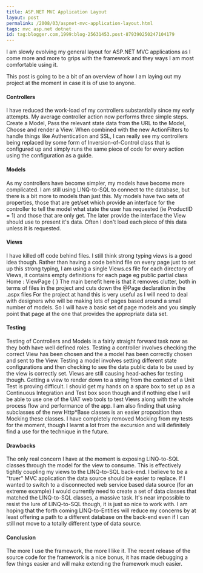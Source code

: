 ```yaml
---
title: ASP.NET MVC Application Layout
layout: post
permalink: /2008/03/aspnet-mvc-application-layout.html
tags: mvc asp.net dotnet
id: tag:blogger.com,1999:blog-25631453.post-879390250247104179
---
```



I am slowly evolving my general layout for ASP.NET MVC applications as I come more and more to grips with the framework and they ways I am most comfortable using it.  
  
This post is going to be a bit of an overview of how I am laying out my project at the moment in case it is of use to anyone.  
  
#### Controllers
  
I have reduced the work-load of my controllers substantially since my early attempts. My average controller action now performs three simple steps. Create a Model, Pass the relevant state data from the URL to the Model, Choose and render a View.   When combined with the new ActionFilters to handle things like Authentication and SSL, I can really see my controllers being replaced by some form of Inversion-of-Control class that is configured up and simply runs the same piece of code for every action using the configuration as a guide.  
  
#### Models
  
As my controllers have become simpler, my models have become more complicated. I am still using LINQ-to-SQL to connect to the database, but there is a bit more to models than just this.   My models have two sets of properties, those that are get/set which provide an interface for the controller to tell the model what state the user has requested (ie ProductID = 1) and those that are only get. The later provide the interface the View should use to present it's data. Often I don't load each piece of this data unless it is requested.  
  
#### Views
  
I have killed off code behind files. I still think strong typing views is a good idea though.   Rather than having a code behind file on every page just to set up this strong typing, I am using a single Views.cs file for each directory of Views, it contains empty definitions for each page eg     public partial class Home : ViewPage<HomeModel> { }    The main benefit here is that it removes clutter, both in terms of files in the project and cuts down the @Page declaration in the .aspx files    For the project at hand this is very useful as I will need to deal with designers who will be making lots of pages based around a small number of models. So I will have a basic set of page models and you simply point that page at the one that provides the appropriate data set.  
  
#### Testing
  
Testing of Controllers and Models is a fairly straight forward task now as they both have well defined roles. Testing a controller involves checking the correct View has been chosen and the a model has been correctly chosen and sent to the View. Testing a model involves setting different state configurations and then checking to see the data public data to be used by the view is correctly set.   Views are still causing head-aches for testing though. Getting a view to render down to a string from the context of a Unit Test is proving difficult. I should get my hands on a spare box to set up as a Continuous Integration and Test box soon though and if nothing else I will be able to use one of the UAT web tools to test Views along with the whole process flow and performance of the app.    I am also finding that using subclasses of the new Http*Base classes is an easier proposition than Mocking these classes. I have completely removed Mocking from my tests for the moment, though I learnt a lot from the excursion and will definitely find a use for the technique in the future.  
  
#### Drawbacks
  
The only real concern I have at the moment is exposing LINQ-to-SQL classes through the model for the view to consume. This is effectively tightly coupling my views to the LINQ-to-SQL back-end. I believe to be a "truer" MVC application the data source should be easier to replace. If I wanted to switch to a disconnected web service based data source (for an extreme example) I would currently need to create a set of data classes that matched the LINQ-to-SQL classes, a massive task. It's near impossible to resist the lure of LINQ-to-SQL though, it is just so nice to work with.   I am hoping that the forth coming LINQ-to-Entities will reduce my concerns by at least offering a path to a different database on the back-end even if I can still not move to a totally different type of data source.  
  
#### Conclusion
  
The more I use the framework, the more I like it. The recent release of the source code for the framework is a nice bonus, it has made debugging a few things easier and will make extending the framework much easier.  
